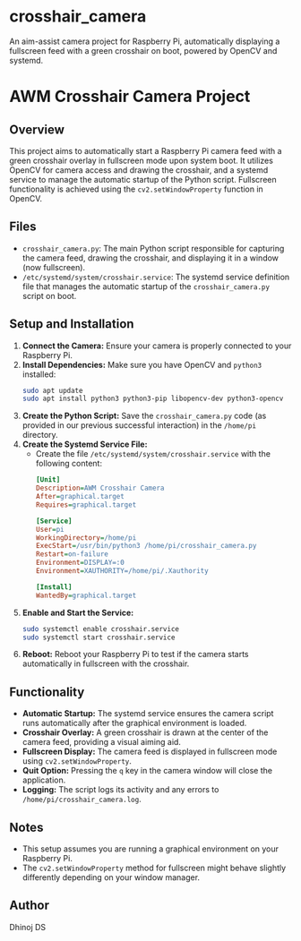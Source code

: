 # crosshair_camera
An aim-assist camera project for Raspberry Pi, automatically displaying a fullscreen feed with a green crosshair on boot, powered by OpenCV and systemd.

# AWM Crosshair Camera Project

## Overview

This project aims to automatically start a Raspberry Pi camera feed with a green crosshair overlay in fullscreen mode upon system boot. It utilizes OpenCV for camera access and drawing the crosshair, and a systemd service to manage the automatic startup of the Python script. Fullscreen functionality is achieved using the `cv2.setWindowProperty` function in OpenCV.

## Files

* `crosshair_camera.py`: The main Python script responsible for capturing the camera feed, drawing the crosshair, and displaying it in a window (now fullscreen).
* `/etc/systemd/system/crosshair.service`: The systemd service definition file that manages the automatic startup of the `crosshair_camera.py` script on boot.

## Setup and Installation

1.  **Connect the Camera:** Ensure your camera is properly connected to your Raspberry Pi.
2.  **Install Dependencies:** Make sure you have OpenCV and `python3` installed:
    ```bash
    sudo apt update
    sudo apt install python3 python3-pip libopencv-dev python3-opencv
    ```
3.  **Create the Python Script:** Save the `crosshair_camera.py` code (as provided in our previous successful interaction) in the `/home/pi` directory.
4.  **Create the Systemd Service File:**
    * Create the file `/etc/systemd/system/crosshair.service` with the following content:
        ```ini
        [Unit]
        Description=AWM Crosshair Camera
        After=graphical.target
        Requires=graphical.target

        [Service]
        User=pi
        WorkingDirectory=/home/pi
        ExecStart=/usr/bin/python3 /home/pi/crosshair_camera.py
        Restart=on-failure
        Environment=DISPLAY=:0
        Environment=XAUTHORITY=/home/pi/.Xauthority

        [Install]
        WantedBy=graphical.target
        ```
5.  **Enable and Start the Service:**
    ```bash
    sudo systemctl enable crosshair.service
    sudo systemctl start crosshair.service
    ```
6.  **Reboot:** Reboot your Raspberry Pi to test if the camera starts automatically in fullscreen with the crosshair.

## Functionality

* **Automatic Startup:** The systemd service ensures the camera script runs automatically after the graphical environment is loaded.
* **Crosshair Overlay:** A green crosshair is drawn at the center of the camera feed, providing a visual aiming aid.
* **Fullscreen Display:** The camera feed is displayed in fullscreen mode using `cv2.setWindowProperty`.
* **Quit Option:** Pressing the `q` key in the camera window will close the application.
* **Logging:** The script logs its activity and any errors to `/home/pi/crosshair_camera.log`.

## Notes

* This setup assumes you are running a graphical environment on your Raspberry Pi.
* The `cv2.setWindowProperty` method for fullscreen might behave slightly differently depending on your window manager.

## Author
Dhinoj DS
